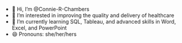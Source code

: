 - 👋 Hi, I’m @Connie-R-Chambers
- 👀 I’m interested in improving the quality and delivery of healthcare
- 🌱 I’m currently learning SQL, Tableau, and advanced skills in Word, Excel, and PowerPoint
- 😄 Pronouns: she/her/hers


<!---
Connie-R-Chambers/Connie-R-Chambers is a ✨ special ✨ repository because its `README.md` (this file) appears on your GitHub profile.
You can click the Preview link to take a look at your changes.
--->
